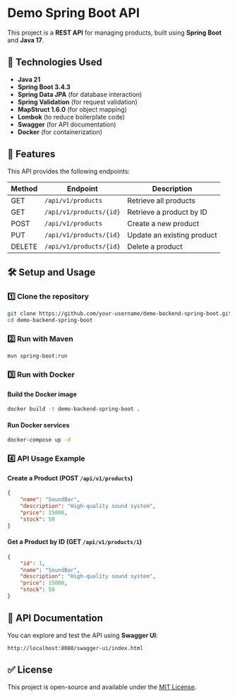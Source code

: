 # Demo Spring Boot API

This project is a **REST API** for managing products, built using **Spring Boot** and **Java 17**.

## 🚀 Technologies Used

- **Java 21**
- **Spring Boot 3.4.3**
- **Spring Data JPA** (for database interaction)
- **Spring Validation** (for request validation)
- **MapStruct 1.6.0** (for object mapping)
- **Lombok** (to reduce boilerplate code)
- **Swagger** (for API documentation)
- **Docker** (for containerization)

## 📌 Features

This API provides the following endpoints:

| Method | Endpoint                     | Description                  |
|--------|------------------------------|------------------------------|
| GET    | `/api/v1/products`           | Retrieve all products        |
| GET    | `/api/v1/products/{id}`      | Retrieve a product by ID     |
| POST   | `/api/v1/products`           | Create a new product        |
| PUT    | `/api/v1/products/{id}`      | Update an existing product  |
| DELETE | `/api/v1/products/{id}`      | Delete a product            |

## 🛠️ Setup and Usage

### 1️⃣ Clone the repository
```bash
git clone https://github.com/your-username/demo-backend-spring-boot.git
cd demo-backend-spring-boot
```

### 2️⃣ Run with Maven
```bash
mvn spring-boot:run
```

### 3️⃣ Run with Docker

#### Build the Docker image
```bash
docker build -t demo-backend-spring-boot .
```

#### Run Docker services
```bash
docker-compose up -d
```

### 4️⃣ API Usage Example
#### Create a Product (POST `/api/v1/products`)
```json
{
    "name": "SoundBar",
    "description": "High-quality sound system",
    "price": 15000,
    "stock": 50
}
```

#### Get a Product by ID (GET `/api/v1/products/1`)
```json
{
    "id": 1,
    "name": "SoundBar",
    "description": "High-quality sound system",
    "price": 15000,
    "stock": 50
}
```

## 📄 API Documentation
You can explore and test the API using **Swagger UI**:
```
http://localhost:8080/swagger-ui/index.html
```

## ✅ License
This project is open-source and available under the [MIT License](LICENSE).